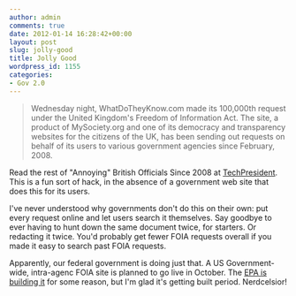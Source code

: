 ```yaml
---
author: admin
comments: true
date: 2012-01-14 16:28:42+00:00
layout: post
slug: jolly-good
title: Jolly Good
wordpress_id: 1155
categories:
- Gov 2.0
---
```


> Wednesday night, WhatDoTheyKnow.com made its 100,000th request under the United Kingdom's Freedom of Information Act. The site, a product of MySociety.org and one of its democracy and transparency websites for the citizens of the UK, has been sending out requests on behalf of its users to various government agencies since February, 2008.

Read the rest of "Annoying" British Officials Since 2008 at [TechPresident](http://techpresident.com/news/21623/whatdotheyknowcom-annoying-british-officials-2008-makes-its-100000th-freedom-information). This is a fun sort of hack, in the absence of a government web site that does this for its users. 

I've never understood why governments don't do this on their own: put every request online and let users search it themselves. Say goodbye to ever having to hunt down the same document twice, for starters. Or redacting it twice. You'd probably get fewer FOIA requests overall if you made it easy to search past FOIA requests.

Apparently, our federal government is doing just that. A US Government-wide, intra-agenc FOIA site is planned to go live in October. The [EPA is building it](http://blogs.archives.gov/foiablog/2012/01/09/foia-portal-moving-from-idea-to-reality/) for some reason, but I'm glad it's getting built period. Nerdcelsior!
